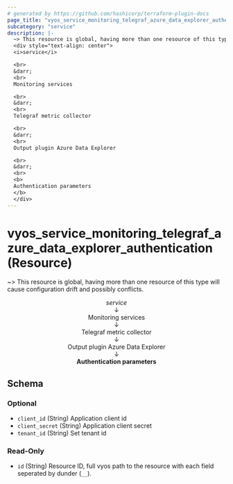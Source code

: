 ```yaml
---
# generated by https://github.com/hashicorp/terraform-plugin-docs
page_title: "vyos_service_monitoring_telegraf_azure_data_explorer_authentication Resource - vyos"
subcategory: "service"
description: |-
  ~> This resource is global, having more than one resource of this type will cause configuration drift and possibly conflicts.
  <div style="text-align: center">
  <i>service</i>

  <br>
  &darr;
  <br>
  Monitoring services

  <br>
  &darr;
  <br>
  Telegraf metric collector

  <br>
  &darr;
  <br>
  Output plugin Azure Data Explorer

  <br>
  &darr;
  <br>
  <b>
  Authentication parameters
  </b>
  </div>
---
```


# vyos_service_monitoring_telegraf_azure_data_explorer_authentication (Resource)

~> This resource is global, having more than one resource of this type will cause configuration drift and possibly conflicts.

<div style="text-align: center">
<i>service</i>

<br>
&darr;
<br>
Monitoring services

<br>
&darr;
<br>
Telegraf metric collector

<br>
&darr;
<br>
Output plugin Azure Data Explorer

<br>
&darr;
<br>
<b>
Authentication parameters
</b>
</div>



<!-- schema generated by tfplugindocs -->
## Schema

### Optional

- `client_id` (String) Application client id
- `client_secret` (String) Application client secret
- `tenant_id` (String) Set tenant id

### Read-Only

- `id` (String) Resource ID, full vyos path to the resource with each field seperated by dunder (`__`).

